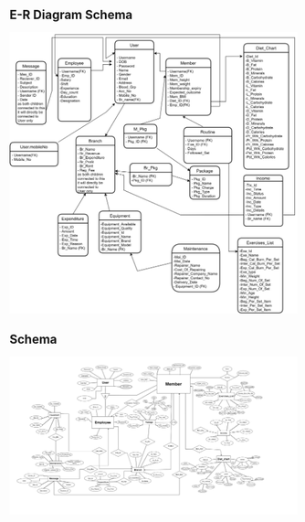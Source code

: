 ## E-R Diagram Schema

![E-R Diagram Schema](ER%20and%20Schema/E-R%20Diagram-Schema.jpg)

## Schema
<img src="ER%20and%20Schema/Schema.drawio.png" alt="Schema" width="1200">
